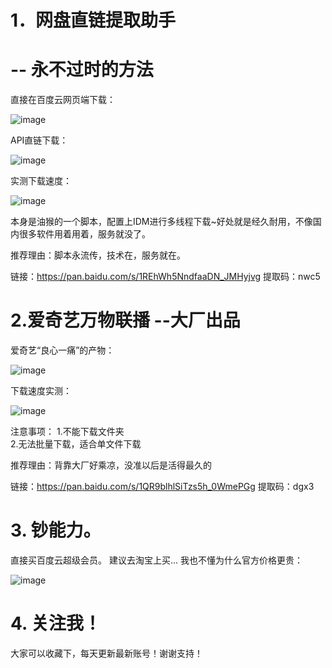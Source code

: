 # 1．网盘直链提取助手
# -- 永不过时的方法 

直接在百度云网页端下载：

![image](https://github.com/VIP-Share/Baidu-XunleiVIP/blob/master/images/1.png)

API直链下载：

![image](https://github.com/VIP-Share/Baidu-XunleiVIP/blob/master/images/2.png)

实测下载速度：

![image](https://github.com/VIP-Share/Baidu-XunleiVIP/blob/master/images/3.png)

本身是油猴的一个脚本，配置上IDM进行多线程下载~好处就是经久耐用，不像国内很多软件用着用着，服务就没了。

推荐理由：脚本永流传，技术在，服务就在。

链接：https://pan.baidu.com/s/1REhWh5NndfaaDN_JMHyjvg 提取码：nwc5 

# 2.爱奇艺万物联播  --大厂出品

爱奇艺“良心一痛”的产物：

![image](https://github.com/VIP-Share/Baidu-XunleiVIP/blob/master/images/4.png)

下载速度实测：

![image](https://github.com/VIP-Share/Baidu-XunleiVIP/blob/master/images/5.png)

注意事项： 
1.不能下载文件夹  
2.无法批量下载，适合单文件下载

推荐理由：背靠大厂好乘凉，没准以后是活得最久的

链接：https://pan.baidu.com/s/1QR9blhlSiTzs5h_0WmePGg 提取码：dgx3

# 3. 钞能力。

直接买百度云超级会员。
建议去淘宝上买...
我也不懂为什么官方价格更贵：

![image](https://github.com/VIP-Share/Baidu-XunleiVIP/blob/master/images/6.png)

# 4. 关注我！

大家可以收藏下，每天更新最新账号！谢谢支持！
